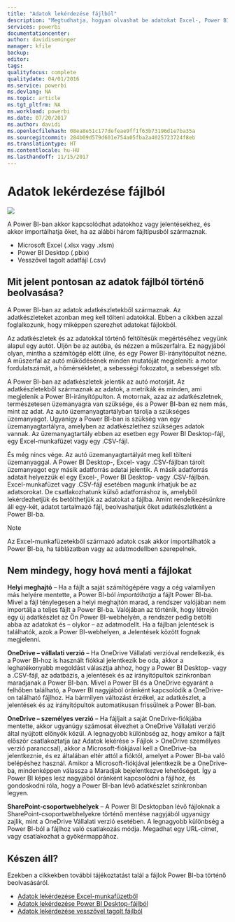```yaml
---
title: "Adatok lekérdezése fájlból"
description: "Megtudhatja, hogyan olvashat be adatokat Excel-, Power BI Desktop- és CSV-fájlokból a Power BI-ba."
services: powerbi
documentationcenter: 
author: davidiseminger
manager: kfile
backup: 
editor: 
tags: 
qualityfocus: complete
qualitydate: 04/01/2016
ms.service: powerbi
ms.devlang: NA
ms.topic: article
ms.tgt_pltfrm: NA
ms.workload: powerbi
ms.date: 07/20/2017
ms.author: davidi
ms.openlocfilehash: 08ea8e51c177defeae9ff1f63b73196d1e7ba35a
ms.sourcegitcommit: 284b09d579d601e754a05fba2a4025723724f8eb
ms.translationtype: HT
ms.contentlocale: hu-HU
ms.lasthandoff: 11/15/2017
---
```

# <a name="get-data-from-files"></a>Adatok lekérdezése fájlból
![](media/service-get-data-from-files/file_icons.png)

A Power BI-ban akkor kapcsolódhat adatokhoz vagy jelentésekhez, és akkor importálhatja őket, ha az alábbi három fájltípusból származnak.

* Microsoft Excel (.xlsx vagy .xlsm)
* Power BI Desktop (.pbix)
* Vesszővel tagolt adatfájl (.csv)

## <a name="what-does-get-data-from-a-file-really-mean"></a>Mit jelent pontosan az adatok fájlból történő beolvasása?
A Power BI-ban az adatok adatkészletekből származnak. Az adatkészleteket azonban meg kell tölteni adatokkal. Ebben a cikkben azzal foglalkozunk, hogy miképpen szerezhet adatokat fájlokból.

Az adatkészletek és az adatokkal történő feltöltésük megértéséhez vegyünk alapul egy autót. Üljön be az autóba, és nézzen a műszerfalra. Ez nagyjából olyan, mintha a számítógép előtt ülne, és egy Power BI-irányítópultot nézne. A műszerfal az autó működésének minden mutatóját megjeleníti: a motor fordulatszámát, a hőmérsékletet, a sebességi fokozatot, a sebességet stb.

A Power BI-ban az adatkészletek jelentik az autó motorját. Az adatkészletekből származnak az adatok, a metrikák és minden, ami megjelenik a Power BI-irányítópulton. A motornak, azaz az adatkészletnek, természetesen üzemanyagra van szüksége, és a Power BI-ban ez nem más, mint az adat. Az autó üzemanyagtartályban tárolja a szükséges üzemanyagot. Ugyanígy a Power BI-ban is szükség van egy üzemanyagtartályra, amelyben az adatkészlethez szükséges adatok vannak. Az üzemanyagtartály ebben az esetben egy Power BI Desktop-fájl, egy Excel-munkafüzet vagy egy .CSV-fájl.

És még nincs vége. Az autó üzemanyagtartályát meg kell tölteni üzemanyaggal. A Power BI Desktop-, Excel- vagy .CSV-fájlban tárolt üzemanyagot egy másik adatforrás adatai jelentik. A másik adatforrás adatait helyezzük el egy Excel-, Power BI Desktop- vagy .CSV-fájlban. Excel-munkafüzet vagy .CSV-fájl esetében magunk írhatjuk be az adatsorokat. De csatlakozhatunk külső adatforráshoz is, amelyből lekérdezhetjük és betölthetjük az adatokat a fájlba. Amint rendelkezésünkre áll egy-két, adatot tartalmazó fájl, beolvashatjuk őket adatkészletként a Power BI-ba.

> [!NOTE]
> Az Excel-munkafüzetekből származó adatok csak akkor importálhatók a Power BI-ba, ha táblázatban vagy az adatmodellben szerepelnek.
> 
> 

## <a name="where-your-file-is-saved-makes-a-difference"></a>Nem mindegy, hogy hová menti a fájlokat
**Helyi meghajtó** – Ha a fájlt a saját számítógépére vagy a cég valamilyen más helyére mentette, a Power BI-ból *importálhatja* a fájlt Power BI-ba. Mivel a fájl ténylegesen a helyi meghajtón marad, a rendszer valójában nem importálja a teljes fájlt a Power BI-ba. Valójában az történik, hogy létrejön egy új adatkészlet az Ön Power BI-webhelyén, a rendszer pedig betölti abba az adatokat és – olykor – az adatmodellt. Ha a fájlban jelentések is találhatók, azok a Power BI-webhelyen, a Jelentések között fognak megjelenni.

**OneDrive – vállalati verzió** – Ha OneDrive Vállalati verzióval rendelkezik, és a Power BI-hoz is használt fiókkal jelentkezik be oda, akkor a leghatékonyabb megoldást választja ahhoz, hogy a Power BI Desktop- vagy a .CSV-fájl, az adatbázis, a jelentések és az irányítópultok szinkronban maradjanak a Power BI-ban. Mivel a Power BI és a OneDrive egyaránt a felhőben található, a Power BI nagyjából óránként kapcsolódik a OneDrive-on található fájlhoz. Ha bármilyen változást érzékel, az adatkészlet, a jelentések és az irányítópultok automatikusan frissülnek a Power BI-ban.

**OneDrive – személyes verzió** – Ha fájljait a saját OneDrive-fiókjába mentette, akkor ugyanúgy számosat élvezhet a OneDrive Vállalati verzió által nyújtott előnyök közül. A legnagyobb különbség az, hogy amikor a fájlt először csatlakoztatja (az Adatok lekérése > Fájlok > OneDrive személyes verzió paranccsal), akkor a Microsoft-fiókjával kell a OneDrive-ba jelentkeznie, és ez általában eltér attól a fióktól, amelyet a Power BI-ba való belépéshez használ. Amikor a Microsoft-fiókjával jelentkezik be a OneDrive-ba, mindenképpen válassza a Maradjak bejelentkezve lehetőséget. Így a Power BI képes lesz nagyjából óránként kapcsolódni a fájlhoz, és gondoskodni róla, hogy a Power BI-ban lévő adatkészlet szinkronban legyen.

**SharePoint-csoportwebhelyek** – A Power BI Desktopban lévő fájloknak a SharePoint-csoportwebhelyekre történő mentése nagyjából ugyanúgy zajlik, mint a OneDrive Vállalati verzió esetében. A legnagyobb különbség a Power BI-ból a fájlhoz való csatlakozás módja. Megadhat egy URL-címet, vagy csatlakozhat a gyökérmappához.

## <a name="ready-to-get-started"></a>Készen áll?
Ezekben a cikkekben további tájékoztatást talál a fájlok Power BI-ba történő beolvasásáról.

* [Adatok lekérdezése Excel-munkafüzetből](service-excel-workbook-files.md)
* [Adatok lekérdezése Power BI Desktop-fájlból](service-desktop-files.md)
* [Adatok lekérdezése vesszővel tagolt fájlból](service-comma-separated-value-files.md)

